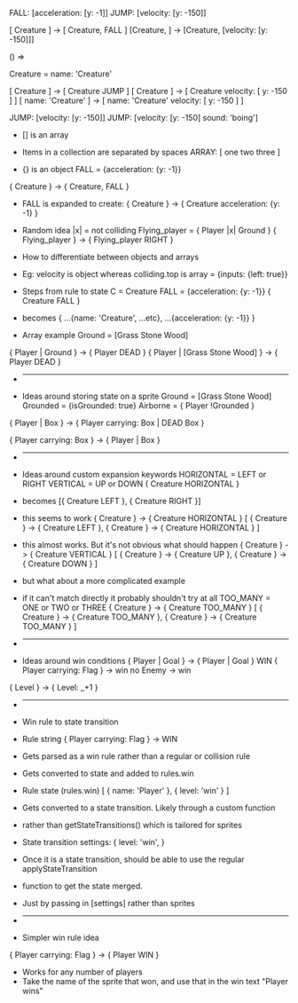 


FALL: [acceleration: [y: -1]]
JUMP: [velocity: [y: -150]]

[ Creature ] -> [ Creature, FALL ]
[Creature, <JUMP>] -> [Creature, [velocity: [y: -150]]]

() => 



Creature = name: 'Creature'


[ Creature <JUMP> ] -> [ Creature JUMP ]
[ Creature <JUMP> ] -> [ Creature velocity: [ y: -150 ] ]
[ name: 'Creature' <JUMP> ] -> [ name: 'Creature' velocity: [ y: -150 ] ]




JUMP: [velocity: [y: -150]]
JUMP: [velocity: [y: -150] sound: 'boing']


* [] is an array
* Items in a collection are separated by spaces
ARRAY: [ one two three ]

* {} is an object
FALL = {acceleration: {y: -1}}

{ Creature } -> { Creature, FALL }
* FALL is expanded to create:
{ Creature } -> { Creature acceleration: {y: -1} }


* Random idea |x| = not colliding
Flying_player = { Player |x| Ground }
{ Flying_player } -> { Flying_player RIGHT }


* How to differentiate between objects and arrays
* Eg: velocity is object whereas colliding.top is array
<LEFT> = {inputs: {left: true}}

* Steps from rule to state
C = Creature
FALL = {acceleration: {y: -1}}
{ Creature FALL }
* becomes
{ ...{name: 'Creature', ...etc}, ...{acceleration: {y: -1}} }

* Array example
Ground = [Grass Stone Wood]

{ Player | Ground } -> { Player DEAD }
{ Player | [Grass Stone Wood] } -> { Player DEAD }

* -----------------------------------
* Ideas around storing state on a sprite
Ground = [Grass Stone Wood]
Grounded = {isGrounded: true}
Airborne = { Player !Grounded }

{ Player <ACTION1> | Box } -> { Player carrying: Box | DEAD Box }

{ Player <ACTION1> carrying: Box } -> { Player | Box }


* -----------------------------------
* Ideas around custom expansion keywords
HORIZONTAL = LEFT or RIGHT
VERTICAL = UP or DOWN
{ Creature HORIZONTAL }
* becomes
[{ Creature LEFT }, { Creature RIGHT }]

* this seems to work
{ Creature <HORIZONTAL> } -> { Creature HORIZONTAL }
[
  { Creature <LEFT> } -> { Creature LEFT },
  { Creature <RIGHT> } -> { Creature HORIZONTAL }
]

* this almost works. But it's not obvious what should happen
{ Creature <HORIZONTAL> } -> { Creature VERTICAL }
[
  { Creature <LEFT> } -> { Creature UP },
  { Creature <RIGHT> } -> { Creature DOWN }
]

* but what about a more complicated example
* if it can't match directly it probably shouldn't try at all
TOO_MANY = ONE or TWO or THREE
{ Creature <HORIZONTAL> } -> { Creature TOO_MANY }
[
  { Creature <LEFT> } -> { Creature TOO_MANY },
  { Creature <RIGHT> } -> { Creature TOO_MANY }
]

* -----------------------------------
* Ideas around win conditions
{ Player | Goal } -> { Player | Goal } WIN
{ Player carrying: Flag } -> win
no Enemy -> win

{ Level } -> { Level: _+1 }


* -----------------------------------
* Win rule to state transition

* Rule string
{ Player carrying: Flag } -> WIN

* Gets parsed as a win rule rather than a regular or collision rule
* Gets converted to state and added to rules.win

* Rule state (rules.win)
[
  { name: 'Player' },
  { level: 'win' }
]

* Gets converted to a state transition. Likely through a custom function
* rather than getStateTransitions() which is tailored for sprites

* State transition
settings: {
  level: 'win',
}

* Once it is a state transition, should be able to use the regular applyStateTransition
* function to get the state merged.
* Just by passing in [settings] rather than sprites

* -----------------------------------
* Simpler win rule idea

{ Player carrying: Flag } -> { Player WIN }
* Works for any number of players
* Take the name of the sprite that won, and use that in the win text "Player wins"